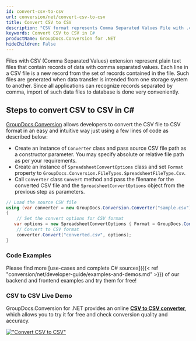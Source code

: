 ```yaml
---
id: convert-csv-to-csv
url: conversion/net/convert-csv-to-csv
title: Convert CSV to CSV
description: "CSV format represents Comma Separated Values File with .csv extension. Learn how to convert CSV to CSV file programmatically in C# language using GroupDocs.Conversion for .NET library."
keywords: Convert CSV to CSV in C#
productName: GroupDocs.Conversion for .NET
hideChildren: False
---
```


Files with CSV (Comma Separated Values) extension represent plain text files that contain records of data with comma separated values. Each line in a CSV file is a new record from the set of records contained in the file. Such files are generated when data transfer is intended from one storage system to another. Since all applications can recognize records separated by comma, import of such data files to database is done very conveniently.

## Steps to convert CSV to CSV in C#

[GroupDocs.Conversion](https://products.groupdocs.com/conversion/net) allows developers to convert the CSV file to CSV format in an easy and intuitive way just using a few lines of code as described below:

* Create an instance of `Converter` class and pass source CSV file path as a constructor parameter. You may specify absolute or relative file path as per your requirements. 
* Create an instance of `SpreadsheetConvertOptions` class and set `Format` property to `GroupDocs.Conversion.FileTypes.SpreadsheetFileType.Csv`.
* Call `Converter` class `Convert` method and pass the filename for the converted CSV file and the `SpreadsheetConvertOptions` object from the previous step as parameters.

```csharp
// Load the source CSV file
using (var converter = new GroupDocs.Conversion.Converter("sample.csv"))
{
    // Set the convert options for CSV format
   var options = new SpreadsheetConvertOptions { Format = GroupDocs.Conversion.FileTypes.SpreadsheetFileType.Csv };
    // Convert to CSV format
    converter.Convert("converted.csv", options);
}
```

### Code Examples

Please find more [use-cases and complete C# sources]({{< ref "conversion/net/developer-guide/examples-and-demos.md" >}}) of our backend and frontend examples and try them for free!

### CSV to CSV Live Demo

GroupDocs.Conversion for .NET provides an online [**CSV to CSV converter**](https://products.groupdocs.app/conversion/csv-to-csv), which allows you to try it for free and check conversion quality and accuracy.

[!["Convert CSV to CSV"](conversion/net/images/convert-to-csv/convert-csv-to-csv.png)](https://products.groupdocs.app/conversion/csv-to-csv)
